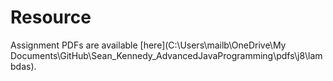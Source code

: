 # Resource
Assignment PDFs are available [here](C:\Users\mailb\OneDrive\My Documents\GitHub\Sean_Kennedy_AdvancedJavaProgramming\pdfs\j8\lambdas).

